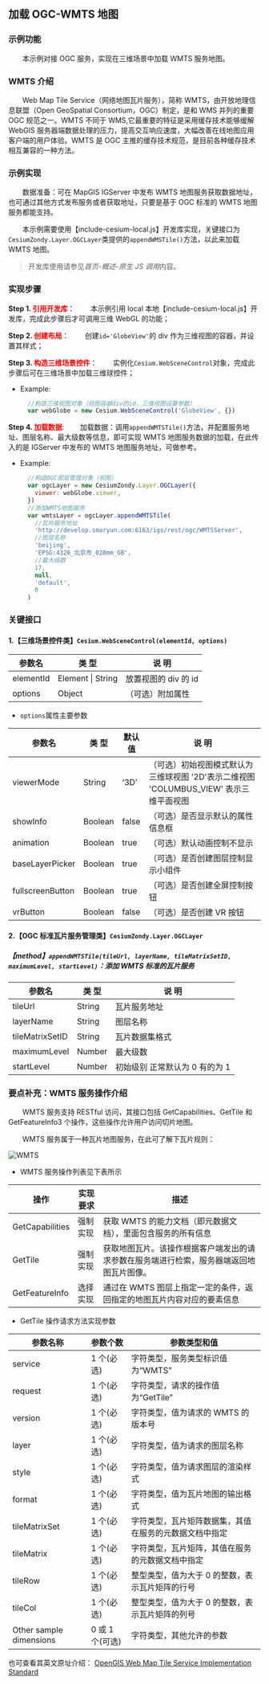 ## 加载 OGC-WMTS 地图

### 示例功能

&ensp;&ensp;&ensp;&ensp;本示例对接 OGC 服务，实现在三维场景中加载 WMTS 服务地图。

### WMTS 介绍

&ensp;&ensp;&ensp;&ensp;Web Map Tile Service（网络地图瓦片服务），简称 WMTS，由开放地理信息联盟（Open GeoSpatial Consortium，OGC）制定，是和 WMS 并列的重要 OGC 规范之一。WMTS 不同于 WMS,它最重要的特征是采用缓存技术能够缓解 WebGIS 服务器端数据处理的压力，提高交互响应速度，大幅改善在线地图应用客户端的用户体验。WMTS 是 OGC 主推的缓存技术规范，是目前各种缓存技术相互兼容的一种方法。

### 示例实现

&ensp;&ensp;&ensp;&ensp;数据准备：可在 MapGIS IGServer 中发布 WMTS 地图服务获取数据地址，也可通过其他方式发布服务或者获取地址，只要是基于 OGC 标准的 WMTS 地图服务都能支持。

&ensp;&ensp;&ensp;&ensp;本示例需要使用【include-cesium-local.js】开发库实现，关键接口为`CesiumZondy.Layer.OGCLayer`类提供的`appendWMSTile()`方法，以此来加载 WMTS 地图。

> 开发库使用请参见*首页-概述-原生 JS 调用*内容。

### 实现步骤

**Step 1. <font color=red>引用开发库</font>**：
&ensp;&ensp;&ensp;&ensp;本示例引用 local 本地【include-cesium-local.js】开发库，完成此步骤后才可调用三维 WebGL 的功能；

**Step 2. <font color=red>创建布局</font>**：
&ensp;&ensp;&ensp;&ensp;创建`id='GlobeView'`的 div 作为三维视图的容器，并设置其样式；

**Step 3. <font color=red>构造三维场景控件</font>**：
&ensp;&ensp;&ensp;&ensp;实例化`Cesium.WebSceneControl`对象，完成此步骤后可在三维场景中加载三维球控件；

- Example:
  ```javascript
    //构造三维视图对象（视图容器div的id，三维视图设置参数）
    var webGlobe = new Cesium.WebSceneControl('GlobeView', {})
  ```

**Step 4. <font color=red>加载数据</font>**:
&ensp;&ensp;&ensp;&ensp;加载数据：调用`appendWMTSTile()`方法，并配置服务地址、图层名称、最大级数等信息，即可实现 WMTS 地图服务数据的加载，在此传入的是 IGServer 中发布的 WMTS 地图服务地址，可做参考。

- Example:
  ```javascript
    //构造OGC图层管理对象（视图）
    var ogcLayer = new CesiumZondy.Layer.OGCLayer({
      viewer: webGlobe.viewer,
    })
    //添加WMTS地图服务
    var wmtsLayer = ogcLayer.appendWMTSTile(
      //瓦片服务地址
      'http://develop.smaryun.com:6163/igs/rest/ogc/WMTSServer',
      //图层名称
      'beijing',
      'EPSG:4326_北京市_028mm_GB',
      //最大级数
      17,
      null,
      'default',
      0
    )
  ```

### 关键接口

#### 1.【三维场景控件类】`Cesium.WebSceneControl(elementId, options)`

| 参数名    | 类 型             | 说 明                |
| --------- | ----------------- | -------------------- |
| elementId | Element \| String | 放置视图的 div 的 id |
| options   | Object            | （可选）附加属性     |

- `options`属性主要参数

| 参数名           | 类 型   | 默认值 | 说 明                                                                                  |
| ---------------- | ------- | ------ | -------------------------------------------------------------------------------------- |
| viewerMode       | String  | ‘3D’   | （可选）初始视图模式默认为三维球视图 '2D'表示二维视图 'COLUMBUS_VIEW' 表示三维平面视图 |
| showInfo         | Boolean | false  | （可选）是否显示默认的属性信息框                                                       |
| animation        | Boolean | true   | （可选）默认动画控制不显示                                                             |
| baseLayerPicker  | Boolean | true   | （可选）是否创建图层控制显示小组件                                                     |
| fullscreenButton | Boolean | true   | （可选）是否创建全屏控制按钮                                                           |
| vrButton         | Boolean | false  | （可选）是否创建 VR 按钮                                                               |

#### 2.【OGC 标准瓦片服务管理类】`CesiumZondy.Layer.OGCLayer`

##### 【method】`appendWMTSTile(tileUrl, layerName, tileMatrixSetID, maximumLevel, startLevel)`：添加 WMTS 标准的瓦片服务

| 参数名          | 类 型  | 说 明                          |
| --------------- | ------ | ------------------------------ |
| tileUrl         | String | 瓦片服务地址                   |
| layerName       | String | 图层名称                       |
| tileMatrixSetID | String | 瓦片数据集格式                 |
| maximumLevel    | Number | 最大级数                       |
| startLevel      | Number | 初始级别 正常默认为 0 有的为 1 |

### 要点补充：WMTS 服务操作介绍

&ensp;&ensp;&ensp;&ensp;WMTS 服务支持 RESTful 访问，其接口包括 GetCapabilities、GetTile 和 GetFeatureInfo3 个操作，这些操作允许用户访问切片地图。

&ensp;&ensp;&ensp;&ensp;WMTS 服务属于一种瓦片地图服务，在此可了解下瓦片规则：

![WMTS](./static/demo/mapboxgl/markdown/ogc/wmts.png)

- WMTS 服务操作列表见下表所示

| 操作            | 实现要求 | 描述                                                                                     |
| --------------- | -------- | ---------------------------------------------------------------------------------------- |
| GetCapabilities | 强制实现 | 获取 WMTS 的能力文档（即元数据文档），里面包含服务的所有信息                             |
| GetTile         | 强制实现 | 获取地图瓦片。该操作根据客户端发出的请求参数在服务端进行检索，服务器端返回地图瓦片图像。 |
| GetFeatureInfo  | 选择实现 | 通过在 WMTS 图层上指定一定的条件，返回指定的地图瓦片内容对应的要素信息                   |

- GetTile 操作请求方法实现参数

| 参数名称                | 参数个数        | 参数类型和值                                           |
| ----------------------- | --------------- | ------------------------------------------------------ |
| service                 | 1 个(必选)      | 字符类型，服务类型标识值为“WMTS”                       |
| request                 | 1 个(必选)      | 字符类型，请求的操作值为“GetTile”                      |
| version                 | 1 个(必选)      | 字符类型，值为请求的 WMTS 的版本号                     |
| layer                   | 1 个(必选)      | 字符类型，值为请求的图层名称                           |
| style                   | 1 个(必选)      | 字符类型，值为请求图层的渲染样式                       |
| format                  | 1 个(必选)      | 字符类型，值为瓦片地图的输出格式                       |
| tileMatrixSet           | 1 个(必选)      | 字符类型，瓦片矩阵数据集，其值在服务的元数据文档中指定 |
| tileMatrix              | 1 个(必选)      | 字符类型，瓦片矩阵，其值在服务的元数据文档中指定       |
| tileRow                 | 1 个(必选)      | 整型类型，值为大于 0 的整数，表示瓦片矩阵的行号        |
| tileCol                 | 1 个(必选)      | 整型类型，值为大于 0 的整数，表示瓦片矩阵的列号        |
| Other sample dimensions | 0 或 1 个(可选) | 字符类型，其他允许的参数                               |

也可查看其英文原址介绍：
<a href="https://www.ogc.org/docs/is/" target="_blank">OpenGIS Web Map Tile Service Implementation Standard</a>
